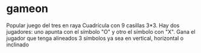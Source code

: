 # gameon
Popular juego del tres en raya
Cuadrícula con 9 casillas 3*3. Hay dos jugadores: uno apunta con el símbolo "O" y otro el símbolo con "X". Gana el jugador que tenga alineados 3 símbolos ya sea en vertical, horizontal o inclinado
